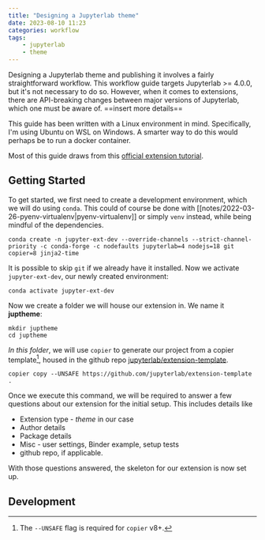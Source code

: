 ```yaml
---
title: "Designing a Jupyterlab theme"
date: 2023-08-10 11:23
categories: workflow
tags:
    - jupyterlab
    - theme
---
```

[//]: # (The body)

Designing a Jupyterlab theme and publishing it involves a fairly straightforward workflow. This workflow guide targets Jupyterlab >= 4.0.0, but it's not necessary to do so. However, when it comes to extensions, there are API-breaking changes between major versions of Jupyterlab, which one must be aware of. ==insert more details==

This guide has been written with a Linux environment in mind. Specifically, I'm using Ubuntu on WSL on Windows. A smarter way to do this would perhaps be to run a docker container. 

Most of this guide draws from this [official extension tutorial][jup-extut].
## Getting Started

To get started, we first need to create a development environment, which we will do using `conda`. This could of course be done with [[notes/2022-03-26-pyenv-virtualenv|pyenv-virtualenv]] or simply `venv` instead, while being mindful of the dependencies.
```shell
conda create -n jupyter-ext-dev --override-channels --strict-channel-priority -c conda-forge -c nodefaults jupyterlab=4 nodejs=18 git copier=8 jinja2-time
```
It is possible to skip `git` if we already have it installed. Now we activate `jupyter-ext-dev`, our newly created environment:
```shell
conda activate jupyter-ext-dev
```
Now we create a folder we will house our extension in. We name it **juptheme**:
```shell
mkdir juptheme
cd juptheme
```
*In this folder*, we will use `copier` to generate our project from a copier template[^copier-unsafe], housed in the github repo [jupyterlab/extension-template][extemp-link]. 
```shell
copier copy --UNSAFE https://github.com/jupyterlab/extension-template .
```
Once we execute this command, we will be required to answer a few questions about our extension for the initial setup. This includes details like
- Extension type - *theme* in our case
- Author details
- Package details
- Misc - user settings, Binder example, setup tests
- github repo, if applicable. 

With those questions answered, the skeleton for our extension is now set up.

## Development
















[//]: # (Footnotes, if any)

[^copier-unsafe]: The `--UNSAFE` flag is required for `copier` v8+.





[//]: # (Links, if any)

[jup-extut]: <https://jupyterlab.readthedocs.io/en/stable/extension/extension_tutorial.html>
[extemp-link]: <https://github.com/jupyterlab/extension-template>